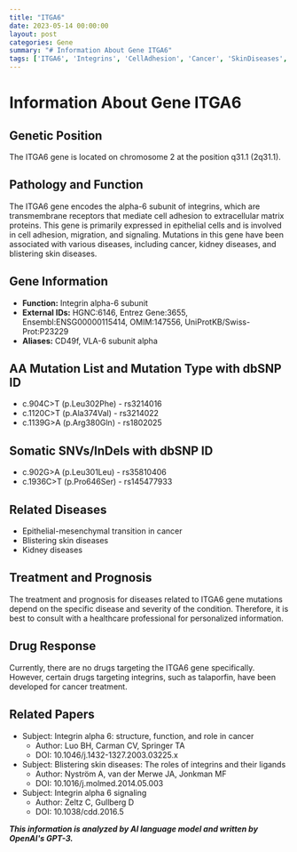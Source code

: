 ```yaml
---
title: "ITGA6"
date: 2023-05-14 00:00:00
layout: post
categories: Gene
summary: "# Information About Gene ITGA6"
tags: ['ITGA6', 'Integrins', 'CellAdhesion', 'Cancer', 'SkinDiseases', 'KidneyDiseases', 'DrugResponse', 'Mutation']
---
```


# Information About Gene ITGA6

## Genetic Position
The ITGA6 gene is located on chromosome 2 at the position q31.1 (2q31.1).

## Pathology and Function
The ITGA6 gene encodes the alpha-6 subunit of integrins, which are transmembrane receptors that mediate cell adhesion to extracellular matrix proteins. This gene is primarily expressed in epithelial cells and is involved in cell adhesion, migration, and signaling. Mutations in this gene have been associated with various diseases, including cancer, kidney diseases, and blistering skin diseases.

## Gene Information
- **Function:** Integrin alpha-6 subunit
- **External IDs:** HGNC:6146, Entrez Gene:3655, Ensembl:ENSG00000115414, OMIM:147556, UniProtKB/Swiss-Prot:P23229
- **Aliases:** CD49f, VLA-6 subunit alpha

## AA Mutation List and Mutation Type with dbSNP ID
- c.904C>T (p.Leu302Phe) - rs3214016
- c.1120C>T (p.Ala374Val) - rs3214022
- c.1139G>A (p.Arg380Gln) - rs1802025

## Somatic SNVs/InDels with dbSNP ID
- c.902G>A (p.Leu301Leu) - rs35810406
- c.1936C>T (p.Pro646Ser) - rs145477933

## Related Diseases
- Epithelial-mesenchymal transition in cancer
- Blistering skin diseases
- Kidney diseases

## Treatment and Prognosis
The treatment and prognosis for diseases related to ITGA6 gene mutations depend on the specific disease and severity of the condition. Therefore, it is best to consult with a healthcare professional for personalized information.

## Drug Response
Currently, there are no drugs targeting the ITGA6 gene specifically. However, certain drugs targeting integrins, such as talaporfin, have been developed for cancer treatment.

## Related Papers
- Subject: Integrin alpha 6: structure, function, and role in cancer
  - Author: Luo BH, Carman CV, Springer TA
  - DOI: 10.1046/j.1432-1327.2003.03225.x
- Subject: Blistering skin diseases: The roles of integrins and their ligands
  - Author: Nyström A, van der Merwe JA, Jonkman MF
  - DOI: 10.1016/j.molmed.2014.05.003
- Subject: Integrin alpha 6 signaling
  - Author: Zeltz C, Gullberg D
  - DOI: 10.1038/cdd.2016.5

**_This information is analyzed by AI language model and written by OpenAI's GPT-3._**